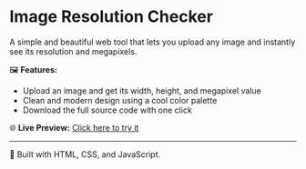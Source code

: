 # Image Resolution Checker

A simple and beautiful web tool that lets you upload any image and instantly see its resolution and megapixels.

🖼️ **Features:**
- Upload an image and get its width, height, and megapixel value
- Clean and modern design using a cool color palette
- Download the full source code with one click

🌐 **Live Preview:**
[Click here to try it](https://<your-username>.github.io/<your-repo-name>/)

---

🔧 Built with HTML, CSS, and JavaScript.
